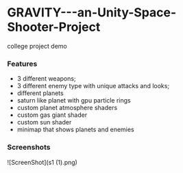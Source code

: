 # GRAVITY---an-Unity-Space-Shooter-Project
college project demo
### Features

- 3 different weapons;
- 3 different enemy type with unique attacks and looks;
- different planets 
- saturn like planet with gpu particle rings
- custom planet atmosphere shaders
- custom gas giant shader
- custom sun shader
- minimap that shows planets and enemies


### Screenshots
![ScreenShot](s1 (1).png)

